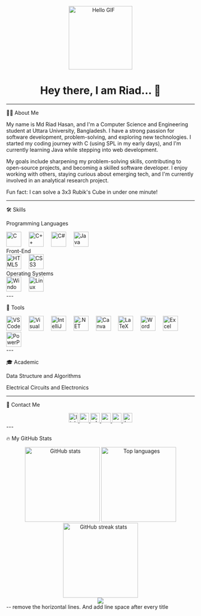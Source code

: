 <p align="center">  
  <img src="https://media.giphy.com/media/3o7TKGAJ7CLp95cNI4/giphy.gif" height="170" alt="Hello GIF">  
</p>  <h1 align="center">Hey there, I am Riad... 👋</h1>  

---

👨‍💻 About Me

My name is Md Riad Hasan, and I'm a Computer Science and Engineering student at Uttara University, Bangladesh. I have a strong passion for software development, problem-solving, and exploring new technologies. I started my coding journey with C (using SPL in my early days), and I'm currently learning Java while stepping into web development.

My goals include sharpening my problem-solving skills, contributing to open-source projects, and becoming a skilled software developer. I enjoy working with others, staying curious about emerging tech, and I'm currently involved in an analytical research project.

Fun fact: I can solve a 3x3 Rubik's Cube in under one minute!


---

🛠 Skills

Programming Languages


<div align="left">  
  <img src="https://cdn.jsdelivr.net/gh/devicons/devicon/icons/c/c-original.svg" height="40" alt="C" />  
  <img width="12" />  
  <img src="https://cdn.jsdelivr.net/gh/devicons/devicon/icons/cplusplus/cplusplus-original.svg" height="40" alt="C++" />  
  <img width="12" />  
  <img src="https://cdn.jsdelivr.net/gh/devicons/devicon/icons/csharp/csharp-original.svg" height="40" alt="C#" />  
  <img width="12" />  
  <img src="https://cdn.jsdelivr.net/gh/devicons/devicon/icons/java/java-original.svg" height="40" alt="Java" />  
</div>  Front-End


<div align="left">  
  <img src="https://cdn.jsdelivr.net/gh/devicons/devicon/icons/html5/html5-original.svg" height="40" alt="HTML5" />  
  <img width="12" />  
  <img src="https://cdn.jsdelivr.net/gh/devicons/devicon/icons/css3/css3-original.svg" height="40" alt="CSS3" />  
</div>  Operating Systems


<div align="left">  
  <img src="https://cdn.jsdelivr.net/gh/devicons/devicon/icons/windows8/windows8-original.svg" height="40" alt="Windows" />  
  <img width="12" />  
  <img src="https://cdn.jsdelivr.net/gh/devicons/devicon/icons/linux/linux-original.svg" height="40" alt="Linux" />  
</div>  
---

🧰 Tools

<div align="left">  
  <img src="https://cdn.jsdelivr.net/gh/devicons/devicon/icons/vscode/vscode-original.svg" height="40" alt="VS Code" />  
  <img width="12" />  
  <img src="https://cdn.jsdelivr.net/gh/devicons/devicon/icons/visualstudio/visualstudio-plain.svg" height="40" alt="Visual Studio" />  
  <img width="12" />  
  <img src="https://cdn.jsdelivr.net/gh/devicons/devicon/icons/intellij/intellij-original.svg" height="40" alt="IntelliJ" />  
  <img width="12" />  
  <img src="https://cdn.jsdelivr.net/gh/devicons/devicon/icons/dot-net/dot-net-original.svg" height="40" alt=".NET" />  
  <img width="12" />  
  <img src="https://cdn.jsdelivr.net/gh/devicons/devicon/icons/canva/canva-original.svg" height="40" alt="Canva" />  
  <img width="12" />  
  <img src="https://cdn.jsdelivr.net/gh/devicons/devicon/icons/latex/latex-original.svg" height="40" alt="LaTeX" />  
  <img width="12" />  
  <img src="https://img.icons8.com/color/48/000000/microsoft-word-2019.png" height="40" alt="Word" />  
  <img width="12" />  
  <img src="https://img.icons8.com/color/48/000000/microsoft-excel-2019--v1.png" height="40" alt="Excel" />  
  <img width="12" />  
  <img src="https://img.icons8.com/color/48/000000/microsoft-powerpoint-2019.png" height="40" alt="PowerPoint" />  
</div>  
---

🎓 Academic

Data Structure and Algorithms

Electrical Circuits and Electronics



---

📩 Contact Me

<div align="center">  
  <a href="https://www.linkedin.com/in/404mrh/" target="_blank" rel="noopener noreferrer">  
    <img src="https://img.shields.io/static/v1?message=LinkedIn&logo=linkedin&label=&color=0077B5&logoColor=white&labelColor=&style=for-the-badge" height="25" alt="linkedin logo" />  
  </a>  
  <a href="mailto:mdriadhasan2003@gmail.com" target="_blank" rel="noopener noreferrer">  
    <img src="https://img.shields.io/static/v1?message=Gmail&logo=gmail&label=&color=D14836&logoColor=white&labelColor=&style=for-the-badge" height="25" alt="gmail logo" />  
  </a>  
  <a href="https://wa.me/8801843479599" target="_blank" rel="noopener noreferrer">  
    <img src="https://img.shields.io/static/v1?message=Whatsapp&logo=whatsapp&label=&color=25D366&logoColor=white&labelColor=&style=for-the-badge" height="25" alt="whatsapp logo" />  
  </a>  
  <a href="https://www.youtube.com/@BriefClipswithRiad" target="_blank" rel="noopener noreferrer">  
    <img src="https://img.shields.io/static/v1?message=Youtube&logo=youtube&label=&color=FF0000&logoColor=white&labelColor=&style=for-the-badge" height="25" alt="youtube logo" />  
  </a>   
  <a href="https://codeforces.com/profile/mrh_404" target="_blank" rel="noopener noreferrer">  
    <img src="https://img.shields.io/static/v1?message=Codeforces&logo=codeforces&label=&color=1F8ACB&logoColor=white&labelColor=&style=for-the-badge" height="25" alt="codeforces logo" />  
  </a>  
  <a href="https://www.hackerrank.com/mrh404" target="_blank" rel="noopener noreferrer">  
    <img src="https://img.shields.io/static/v1?message=HackerRank&logo=hackerrank&label=&color=2EC866&logoColor=white&labelColor=&style=for-the-badge" height="25" alt="hackerrank logo" />  
  </a>  
</div>  
---

🔥 My GitHub Stats

<div align="center">  
  <img src="https://github-readme-stats.vercel.app/api?username=Mrh-Script&show_icons=true&theme=radical&hide_border=false&count_private=true" height="200" alt="GitHub stats" />  
  <img src="https://github-readme-stats.vercel.app/api/top-langs/?username=Mrh-Script&layout=compact&theme=radical&hide_border=false" height="200" alt="Top languages" />  
  <img src="https://github-readme-streak-stats.herokuapp.com/?user=Mrh-Script&theme=radical&hide_border=false" height="200" alt="GitHub streak stats" />  
</div>  <div align="center">  
  <img src="https://visitor-badge.laobi.icu/badge?page_id=Mrh-Script.Mrh-Script" />  
</div>  -- remove the horizontal lines. And add line space after every title


